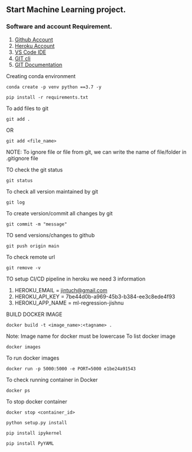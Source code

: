 ## Start Machine Learning project.

### Software and account Requirement.

1. [Github Account](https://github.com)
2. [Heroku Account](https://dashboard.heroku.com/login)
3. [VS Code IDE](https://code.visualstudio.com/download)
4. [GIT cli](https://git-scm.com/downloads)
5. [GIT Documentation](https://git-scm.com/docs/gittutorial)


Creating conda environment

```
conda create -p venv python ==3.7 -y
```

```
pip install -r requirements.txt
```

To add files to git

```
git add .
```
OR 
```
git add <file_name>
```

NOTE: To ignore file or file from git, we can write the name of file/folder in .gitignore file

TO check the git status 
```
git status
```
To check all version maintained by git
```
git log
```
To create version/commit all changes by git
```
git commit -m "message"
```
TO send versions/changes to github
```
git push origin main
```
To check remote url
```
git remove -v
```
TO setup CI/CD pipeline in heroku we need 3 information

1. HEROKU_EMAIL = jintuch@gmail.com
2. HEROKU_API_KEY = 7be44d0b-a969-45b3-b384-ee3c8ede4f93
3. HEROKU_APP_NAME = ml-regression-jishnu 

BUILD DOCKER IMAGE
```
docker build -t <image_name>:<tagname> .
```
Note: Image name for docker must be lowercase
To list docker image
```
docker images
```
To run docker images
```
docker run -p 5000:5000 -e PORT=5000 e1be24a91543
```
To check running container in Docker
```
docker ps
```
To stop docker container
```
docker stop <container_id>
```



```
python setup.py install
```

```
pip install ipykernel 
```

```
pip install PyYAML 
```

